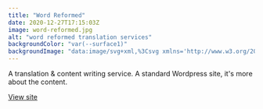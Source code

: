 ```yaml
---
title: "Word Reformed"
date: 2020-12-27T17:15:03Z
image: word-reformed.jpg
alt: "word reformed translation services"
backgroundColor: "var(--surface1)"
backgroundImage: "data:image/svg+xml,%3Csvg xmlns='http://www.w3.org/2000/svg' width='88' height='24' viewBox='0 0 88 24'%3E%3Cg fill-rule='evenodd'%3E%3Cg id='autumn' fill='%23ffc078' fill-opacity='1'%3E%3Cpath d='M10 0l30 15 2 1V2.18A10 10 0 0 0 41.76 0H39.7a8 8 0 0 1 .3 2.18v10.58L14.47 0H10zm31.76 24a10 10 0 0 0-5.29-6.76L4 1 2 0v13.82a10 10 0 0 0 5.53 8.94L10 24h4.47l-6.05-3.02A8 8 0 0 1 4 13.82V3.24l31.58 15.78A8 8 0 0 1 39.7 24h2.06zM78 24l2.47-1.24A10 10 0 0 0 86 13.82V0l-2 1-32.47 16.24A10 10 0 0 0 46.24 24h2.06a8 8 0 0 1 4.12-4.98L84 3.24v10.58a8 8 0 0 1-4.42 7.16L73.53 24H78zm0-24L48 15l-2 1V2.18A10 10 0 0 1 46.24 0h2.06a8 8 0 0 0-.3 2.18v10.58L73.53 0H78z'/%3E%3C/g%3E%3C/g%3E%3C/svg%3E"
---
```


A translation & content writing service. A standard Wordpress site, it's more about the content.

[View site](https://wordreformed.wordpress.com/)

